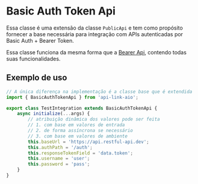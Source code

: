 # Basic Auth Token Api

Essa classe é uma extensão da classe `PublicApi` e tem como propósito fornecer a base necessária para integração com APIs autenticadas por Basic Auth + Bearer Token.

Essa classe funciona da mesma forma que a [Bearer Api](readme_bearer_api.md), contendo todas suas funcionalidades.

## Exemplo de uso

```javascript
// A única diferença na implementação é a classe base que é extendida
import { BasicAuthTokenApi } from 'api-link-aio';

export class TestIntegration extends BasicAuthTokenApi {
    async initialize(...args) {
        // atribuição dinâmica dos valores pode ser feita 
        // 1. com base em valores de entrada
        // 2. de forma assíncrona se necessário
        // 3. com base em valores de ambiente
        this.baseUrl = 'https://api.restful-api.dev';
        this.authPath = '/auth';
        this.responseTokenField = 'data.token';
        this.username = 'user';
        this.password = 'pass';
    }
}
```